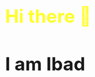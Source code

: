 <h1 style = "font-size: 48px; color: #fffe2b"> Hi there 👋</h1>
<h1 style = "font-size: 48px;">I am Ibad</h1>
